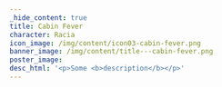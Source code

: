 ```yaml
---
_hide_content: true
title: Cabin Fever
character: Racia
icon_image: /img/content/icon03-cabin-fever.png
banner_image: /img/content/title---cabin-fever.png
poster_image:
desc_html: '<p>Some <b>description</b></p>'
---
```

